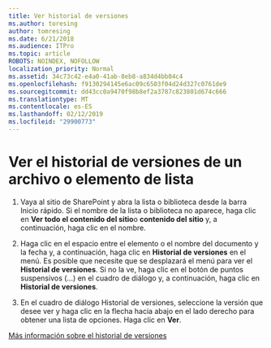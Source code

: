```yaml
---
title: Ver historial de versiones
ms.author: toresing
author: tomresing
ms.date: 6/21/2018
ms.audience: ITPro
ms.topic: article
ROBOTS: NOINDEX, NOFOLLOW
localization_priority: Normal
ms.assetid: 34c73c42-e4a0-41ab-8eb8-a834d4bb04c4
ms.openlocfilehash: f9130294145e6ac09c6503f04d24d327c0761de9
ms.sourcegitcommit: dd43cc0a9470f98b8ef2a3787c823801d674c666
ms.translationtype: MT
ms.contentlocale: es-ES
ms.lasthandoff: 02/12/2019
ms.locfileid: "29900773"
---
```

# <a name="view-version-history-of-a-file-or-list-item"></a>Ver el historial de versiones de un archivo o elemento de lista

1. Vaya al sitio de SharePoint y abra la lista o biblioteca desde la barra Inicio rápido. Si el nombre de la lista o biblioteca no aparece, haga clic en **Ver todo el contenido del sitio**o **contenido del sitio** y, a continuación, haga clic en el nombre.
    
2. Haga clic en el espacio entre el elemento o el nombre del documento y la fecha y, a continuación, haga clic en **Historial de versiones** en el menú. Es posible que necesite que se desplazará el menú para ver el **Historial de versiones**. Si no la ve, haga clic en el botón de puntos suspensivos (...) en el cuadro de diálogo y, a continuación, haga clic en **Historial de versiones**.
    
3. En el cuadro de diálogo Historial de versiones, seleccione la versión que desee ver y haga clic en la flecha hacia abajo en el lado derecho para obtener una lista de opciones. Haga clic en **Ver**.
    
[Más información sobre el historial de versiones](https://go.microsoft.com/fwlink/?linkid=875709)
  

